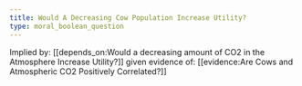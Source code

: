 ```yaml
---
title: Would A Decreasing Cow Population Increase Utility?
type: moral_boolean_question
---
```


Implied by:
[[depends_on:Would a decreasing amount of CO2 in the Atmosphere Increase Utility?]]
given evidence of: [[evidence:Are Cows and Atmospheric CO2 Positively Correlated?]]
